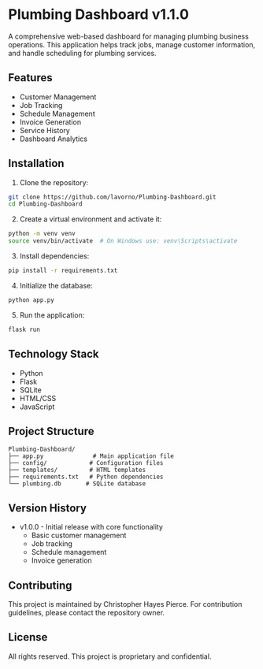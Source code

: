 # Plumbing Dashboard v1.1.0

A comprehensive web-based dashboard for managing plumbing business operations. This application helps track jobs, manage customer information, and handle scheduling for plumbing services.

## Features

- Customer Management
- Job Tracking
- Schedule Management
- Invoice Generation
- Service History
- Dashboard Analytics

## Installation

1. Clone the repository:
```bash
git clone https://github.com/lavorno/Plumbing-Dashboard.git
cd Plumbing-Dashboard
```

2. Create a virtual environment and activate it:
```bash
python -m venv venv
source venv/bin/activate  # On Windows use: venv\Scripts\activate
```

3. Install dependencies:
```bash
pip install -r requirements.txt
```

4. Initialize the database:
```bash
python app.py
```

5. Run the application:
```bash
flask run
```

## Technology Stack

- Python
- Flask
- SQLite
- HTML/CSS
- JavaScript

## Project Structure

```
Plumbing-Dashboard/
├── app.py              # Main application file
├── config/            # Configuration files
├── templates/         # HTML templates
├── requirements.txt   # Python dependencies
└── plumbing.db       # SQLite database
```

## Version History

- v1.0.0 - Initial release with core functionality
  - Basic customer management
  - Job tracking
  - Schedule management
  - Invoice generation

## Contributing

This project is maintained by Christopher Hayes Pierce. For contribution guidelines, please contact the repository owner.

## License

All rights reserved. This project is proprietary and confidential.